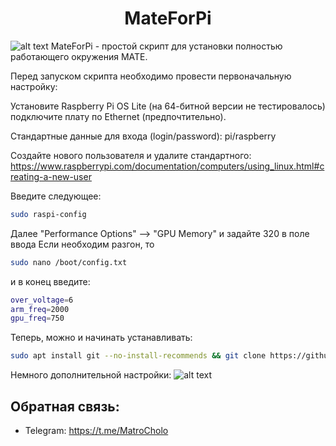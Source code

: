 <h1 align="center">MateForPi</h1>

![alt text](https://github.com/MatroCholo/mateforpi/blob/main/screenshot1.png)
MateForPi - простой скрипт для установки полностью работающего окружения MATE.

Перед запуском скрипта необходимо провести первоначальную настройку:

Установите Raspberry Pi OS Lite (на 64-битной версии не тестировалось) подключите плату по Ethernet (предпочтительно).

Стандартные данные для входа (login/password): pi/raspberry

Создайте нового пользователя и удалите стандартного: 
https://www.raspberrypi.com/documentation/computers/using_linux.html#creating-a-new-user

Введите следующее:
```sh
sudo raspi-config
```
Далее "Performance Options" --> "GPU Memory" и задайте 320 в поле ввода
Если необходим разгон, то
```sh
sudo nano /boot/config.txt
```
и в конец введите:
```sh
over_voltage=6
arm_freq=2000
gpu_freq=750
```

Теперь, можно и начинать устанавливать:
```sh
sudo apt install git --no-install-recommends && git clone https://github.com/MatroCholo/mateforpi/ && cd mateforpi &&& sudo bash mateforpi
```

Немного дополнительной настройки:
![alt text](https://github.com/MatroCholo/mateforpi/blob/main/screenshot2.png)

## Обратная связь:
- Telegram: https://t.me/MatroCholo
